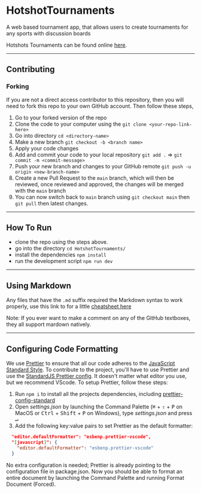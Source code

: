 # HotshotTournaments

A web based tournament app, that allows users to create tournaments for any sports with discussion boards

Hotshots Tournaments can be found online [here](https://hotshot-tournaments.herokuapp.com).

---

## Contributing

### Forking

If you are not a direct access contributor to this repository, then you will need to fork this repo to your own GitHub account. Then follow these steps,

1. Go to your forked version of the repo
2. Clone the code to your computer using the `git clone <your-repo-link-here>`
3. Go into directory `cd <directory-name>`
4. Make a new branch `git checkout -b <branch name>`
5. Apply your code changes
6. Add and commit your code to your local repository `git add .` => `git commit -m <commit-message>`
7. Push your new branch and changes to your GitHub remote `git push -u origin <new-branch-name>`
8. Create a new Pull Request to the `main` branch, which will then be reviewed, once reviewed and approved, the changes will be merged with the `main` branch
9. You can now switch back to `main` branch using `git checkout main` then `git pull` then latest changes.

---

## How To Run

- clone the repo using the steps above.
- go into the directory `cd HotshotTournaments/`
- install the dependencies `npm install`
- run the development script `npm run dev`

---

## Using Markdown

Any files that have the `.md` suffix required the Markdown syntax to work properly, use this link to for a little [cheatsheet here](https://guides.github.com/pdfs/markdown-cheatsheet-online.pdf)

Note: If you ever want to make a comment on any of the GitHub textboxes, they all support mardown natively.

---

## Configuring Code Formatting

We use [Prettier](https://prettier.io/) to ensure that all our code adheres to the [JavaScript Standard Style](https://standardjs.com/rules.html). To contribute to the project, you'll have to use Prettier and use the [StandardJS Prettier config](https://www.npmjs.com/package/prettier-config-standard). It doesn't matter what editor you use, but we recommend VScode. To setup Prettier, follow these steps:

1. Run `npm i` to install all the projects dependencies, including [prettier-config-standard](https://www.npmjs.com/package/prettier-config-standard)
2. Open *settings.json* by launching the Command Palette (<kbd>⌘</kbd> + <kbd>⇧</kbd> + <kbd>P</kbd> on MacOS or <kbd>Ctrl</kbd> + <kbd>Shift</kbd> + <kbd>P</kbd> on Windows), type *settings.json* and press <kbd>↵</kbd>
3. Add the following key:value pairs to set Prettier as the default formatter:
```json
  "editor.defaultFormatter": "esbenp.prettier-vscode",
  "[javascript]": {
    "editor.defaultFormatter": "esbenp.prettier-vscode"
  }
```

No extra configuration is needed; Prettier is already pointing to the configuration file in package.json. Now you should be able to format an entire document by launching the Command Palette and running Format Document (Forced).